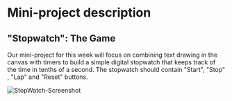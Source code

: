 Mini-project description
========================
"Stopwatch": The Game
---------------------

Our mini-project for this week will focus on combining text drawing in the canvas with timers to build a simple digital stopwatch that keeps track of the time in tenths of a second. The stopwatch should contain "Start", "Stop" , "Lap" and "Reset" buttons.

![StopWatch-Screenshot](https://raw.github.com/baskaran-md/interactive-python/master/stopwatch/stopwatch_screenshot.png "Screenshot of StopWatch")
